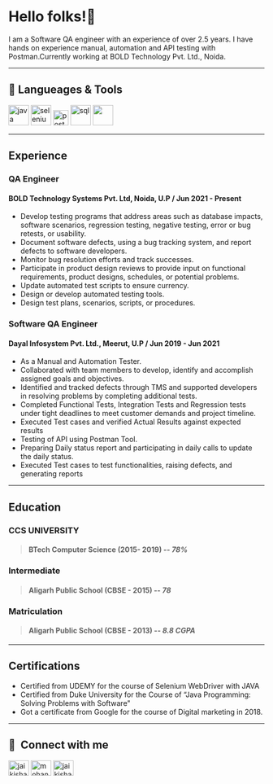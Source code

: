 # Hello folks!👋
I am a Software QA engineer with an experience of over 2.5 years. I have hands on experience manual, automation and API testing with Postman.Currently working at BOLD Technology Pvt. Ltd., Noida.

---

## 🔧 Langueages & Tools
<p align='left'>
  <img src="https://upload.wikimedia.org/wikipedia/commons/3/34/Java_20131025_1864663017.jpg" alt="java" width="40" height="40">
  <img src='https://upload.wikimedia.org/wikipedia/commons/d/d5/Selenium_Logo.png' alt="selenium" width="40" height="40">
  <img src='https://upload.wikimedia.org/wikipedia/commons/c/c2/Postman_%28software%29.png' height='30' width='auto' alt="postman">
   <img src="https://upload.wikimedia.org/wikipedia/commons/8/87/Sql_data_base_with_logo.png" alt="sql" width="auto" height="40"/>
   <img src="https://upload.wikimedia.org/wikipedia/commons/e/e0/Git-logo.svg" width="40" height="40"/>
</p>

---

## Experience

### **QA Engineer**
#### BOLD Technology Systems Pvt. Ltd, Noida, U.P / Jun 2021 - Present
- Develop testing programs that address areas such as database impacts, software scenarios, regression testing, negative testing, error or bug retests, or usability.
- Document software defects, using a bug tracking system, and report defects to software developers.
- Monitor bug resolution efforts and track successes.
- Participate in product design reviews to provide input on functional requirements, product designs, schedules, or potential problems.
- Update automated test scripts to ensure currency.
- Design or develop automated testing tools.
- Design test plans, scenarios, scripts, or procedures.

### **Software QA Engineer**
#### Dayal Infosystem Pvt. Ltd., Meerut, U.P / Jun 2019 - Jun 2021
- As a Manual and Automation Tester.
- Collaborated with team members to develop, identify and accomplish assigned goals and objectives.
- Identified and tracked defects through TMS and supported developers in resolving problems by completing additional tests.
- Completed Functional Tests, Integration Tests and Regression tests under tight deadlines to meet customer demands and project timeline.
- Executed Test cases and verified Actual Results against expected results
- Testing of API using Postman Tool.
- Preparing Daily status report and participating in daily calls to update the daily status.
- Executed Test cases to test functionalities, raising defects, and generating reports

---

## Education

### **CCS UNIVERSITY**
> #### BTech Computer Science (2015- 2019) -- *78%*

### **Intermediate**
> #### Aligarh Public School (CBSE - 2015) -- *78*

### **Matriculation**
> #### Aligarh Public School (CBSE - 2013) -- *8.8 CGPA*
    
---

## Certifications
* Certified from UDEMY for the course of Selenium WebDriver with JAVA
* Certified from Duke University for the Course of “Java Programming: Solving Problems with Software"
* Got a certificate from Google for the course of Digital marketing in 2018. 

---

## 🔗 &nbsp;**Connect with me**
<p align="left">
<a href="https://www.linkedin.com/in/jaikishan-mohanty-a93986166/" target="blank"><img align="center" src="https://raw.githubusercontent.com/rahuldkjain/github-profile-readme-generator/master/src/images/icons/Social/linked-in-alt.svg" alt="jaikishan" height="30" width="40" /></a>
<a href="https://www.youtube.com/c/mohantyacademy" target="blank"><img align="center" src="https://upload.wikimedia.org/wikipedia/commons/e/ef/Youtube_logo.png" alt="mohantyAcademy" height="30" width="40" /></a>
<a href="https://www.instagram.com/jaikishan_thakur/" target="blank"><img align="center" src="https://raw.githubusercontent.com/rahuldkjain/github-profile-readme-generator/master/src/images/icons/Social/instagram.svg" alt="jaikishanThakur" height="30" width="40" /></a>

